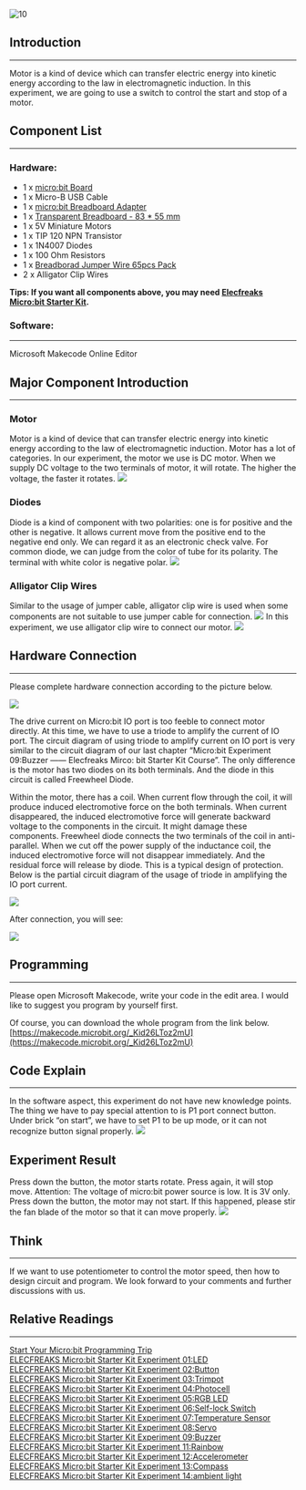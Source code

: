 ![10](https://i.imgur.com/8KZyoCy.jpg)

## Introduction 
---
Motor is a kind of device which can transfer electric energy into kinetic energy according to the law in electromagnetic induction. In this experiment, we are going to use a switch to control the start and stop of a motor.   


## Component List  
---
### Hardware:  
- 1 x [micro:bit Board](http://www.elecfreaks.com/estore/bbc-micro-bit-board-for-coding-programming.html)  
- 1 x Micro-B USB Cable  
- 1 x [micro:bit Breadboard Adapter](http://www.elecfreaks.com/estore/microbit-breadboard-adapter.html)  
- 1 x [Transparent Breadboard - 83 * 55 mm](http://www.elecfreaks.com/estore/transparent-breadboard-83-55-mm.html)  
- 1 x 5V Miniature Motors  
- 1 x TIP 120 NPN Transistor  
- 1 x 1N4007 Diodes  
- 1 x 100 Ohm Resistors  
- 1 x [Breadborad Jumper Wire 65pcs Pack](http://www.elecfreaks.com/estore/breadborad-jumper-wire-65pcs-pack.html)  
- 2 x Alligator Clip Wires  

**Tips: If you want all components above, you may need [Elecfreaks Micro:bit Starter Kit](http://www.elecfreaks.com/estore/elecfreaks-micro-bit-starter-kit-795.html).**  
 

### Software:  
---
Microsoft Makecode Online Editor   


## Major Component Introduction  
---
### Motor  
Motor is a kind of device that can transfer electric energy into kinetic energy according to the law of electromagnetic induction. Motor has a lot of categories. In our experiment, the motor we use is DC motor. When we supply DC voltage to the two terminals of motor, it will rotate. The higher the voltage, the faster it rotates. 
 ![](https://www.elecfreaks.com/wp-content/uploads/2018/03/2-13.jpg)  

### Diodes  
Diode is a kind of component with two polarities: one is for positive and the other is negative. It allows current move from the positive end to the negative end only. We can regard it as an electronic check valve. 
For common diode, we can judge from the color of tube for its polarity. The terminal with white color is negative polar. 
![](https://www.elecfreaks.com/wp-content/uploads/2018/03/3-11.jpg)   

### Alligator Clip Wires  
Similar to the usage of jumper cable, alligator clip wire is used when some components are not suitable to use jumper cable for connection. 
![](https://www.elecfreaks.com/wp-content/uploads/2018/03/4-9.jpg) 
In this experiment, we use alligator clip wire to connect our motor. 
![](https://www.elecfreaks.com/wp-content/uploads/2018/03/5-11.jpg )


## Hardware Connection  
---

Please complete hardware connection according to the picture below.

![](https://www.elecfreaks.com/wp-content/uploads/2018/03/6-5.png )

The drive current on Micro:bit IO port is too feeble to connect motor directly. At this time, we have to use a triode to amplify the current of IO port.  The circuit diagram of using triode to amplify current on IO port is very similar to the circuit diagram of our last chapter “Micro:bit Experiment 09:Buzzer —— Elecfreaks Mirco: bit Starter Kit Course”. The only difference is the motor has two diodes on its both terminals. And the diode in this circuit is called Freewheel Diode. 

Within the motor, there has a coil. When current flow through the coil, it will produce induced electromotive force on the both terminals. When current disappeared, the induced electromotive force will generate backward voltage to the components in the circuit. It might damage these components. Freewheel diode connects the two terminals of the coil in anti-parallel. When we cut off the power supply of the inductance coil, the induced electromotive force will not disappear immediately. And the residual force will release by diode. This is a typical design of protection.    
Below is the partial circuit diagram of the usage of triode in amplifying the IO port current. 

![](https://www.elecfreaks.com/wp-content/uploads/2018/03/7-7.jpg) 

After connection, you will see: 

![](https://www.elecfreaks.com/wp-content/uploads/2018/03/8-6.jpg)  

## Programming
---
Please open Microsoft Makecode, write your code in the edit area. I would like to suggest you program by yourself first. 

Of course, you can download the whole program from the link below.
[https://makecode.microbit.org/_Kid26LToz2mU](https://makecode.microbit.org/_Kid26LToz2mU)


## Code Explain
---
In the software aspect, this experiment do not have new knowledge points. The thing we have to pay special attention to is P1 port connect button. Under brick “on start”, we have to set P1 to be up mode, or it can not recognize button signal properly. 
![](https://www.elecfreaks.com/wp-content/uploads/2018/03/9-4.jpg) 

## Experiment Result
Press down the button, the motor starts rotate. Press again, it will stop move. 
Attention: The voltage of micro:bit power source is low. It is 3V only. Press down the button, the motor may not start. If this happened, please stir the fan blade of the motor so that it can move properly. 
![](https://www.elecfreaks.com/wp-content/uploads/2018/03/1-6.gif)


## Think
---
If we want to use potentiometer to control the motor speed, then how to design circuit and program. We look forward to your comments and further discussions with us. 


## Relative Readings  
---
[Start Your Micro:bit Programming Trip](https://www.elecfreaks.com/9299.html)  
[ELECFREAKS Micro:bit Starter Kit Experiment 01:LED](https://www.elecfreaks.com/9784.html)  
[ELECFREAKS Micro:bit Starter Kit Experiment 02:Button](https://www.elecfreaks.com/9825.html)  
[ELECFREAKS Micro:bit Starter Kit Experiment 03:Trimpot](https://www.elecfreaks.com/9879.html)  
[ELECFREAKS Micro:bit Starter Kit Experiment 04:Photocell](https://www.elecfreaks.com/9909.html)  
[ELECFREAKS Micro:bit Starter Kit Experiment 05:RGB LED](https://www.elecfreaks.com/9978.html)  
[ELECFREAKS Micro:bit Starter Kit Experiment 06:Self-lock Switch](https://www.elecfreaks.com/10061.html)  
[ELECFREAKS Micro:bit Starter Kit Experiment 07:Temperature Sensor](https://www.elecfreaks.com/10166.html)  
[ELECFREAKS Micro:bit Starter Kit Experiment 08:Servo](https://www.elecfreaks.com/10221.html)  
[ELECFREAKS Micro:bit Starter Kit Experiment 09:Buzzer](https://www.elecfreaks.com/10318.html)  
[ELECFREAKS Micro:bit Starter Kit Experiment 11:Rainbow](https://www.elecfreaks.com/10508.html)  
[ELECFREAKS Micro:bit Starter Kit Experiment 12:Accelerometer](https://www.elecfreaks.com/10529.html)  
[ELECFREAKS Micro:bit Starter Kit Experiment 13:Compass](https://www.elecfreaks.com/10567.html)  
[ELECFREAKS Micro:bit Starter Kit Experiment 14:ambient light](https://www.elecfreaks.com/10649.html)  
